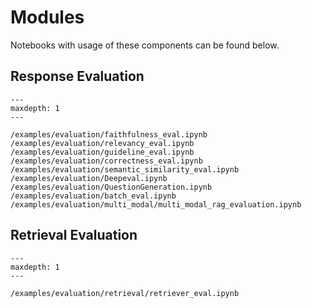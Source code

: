 # Modules

Notebooks with usage of these components can be found below.

## Response Evaluation

```{toctree}
---
maxdepth: 1
---

/examples/evaluation/faithfulness_eval.ipynb
/examples/evaluation/relevancy_eval.ipynb
/examples/evaluation/guideline_eval.ipynb
/examples/evaluation/correctness_eval.ipynb
/examples/evaluation/semantic_similarity_eval.ipynb
/examples/evaluation/Deepeval.ipynb
/examples/evaluation/QuestionGeneration.ipynb
/examples/evaluation/batch_eval.ipynb
/examples/evaluation/multi_modal/multi_modal_rag_evaluation.ipynb
```

## Retrieval Evaluation

```{toctree}
---
maxdepth: 1
---

/examples/evaluation/retrieval/retriever_eval.ipynb
```

